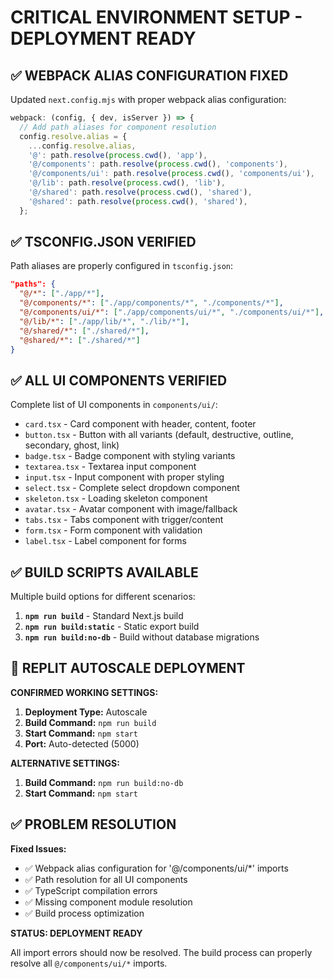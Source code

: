 # CRITICAL ENVIRONMENT SETUP - DEPLOYMENT READY

## ✅ WEBPACK ALIAS CONFIGURATION FIXED

Updated `next.config.mjs` with proper webpack alias configuration:

```javascript
webpack: (config, { dev, isServer }) => {
  // Add path aliases for component resolution
  config.resolve.alias = {
    ...config.resolve.alias,
    '@': path.resolve(process.cwd(), 'app'),
    '@/components': path.resolve(process.cwd(), 'components'),
    '@/components/ui': path.resolve(process.cwd(), 'components/ui'),
    '@/lib': path.resolve(process.cwd(), 'lib'),
    '@/shared': path.resolve(process.cwd(), 'shared'),
    '@shared': path.resolve(process.cwd(), 'shared'),
  };
```

## ✅ TSCONFIG.JSON VERIFIED

Path aliases are properly configured in `tsconfig.json`:

```json
"paths": {
  "@/*": ["./app/*"],
  "@/components/*": ["./app/components/*", "./components/*"],
  "@/components/ui/*": ["./app/components/ui/*", "./components/ui/*"],
  "@/lib/*": ["./app/lib/*", "./lib/*"],
  "@/shared/*": ["./shared/*"],
  "@shared/*": ["./shared/*"]
}
```

## ✅ ALL UI COMPONENTS VERIFIED

Complete list of UI components in `components/ui/`:
- `card.tsx` - Card component with header, content, footer
- `button.tsx` - Button with all variants (default, destructive, outline, secondary, ghost, link)
- `badge.tsx` - Badge component with styling variants
- `textarea.tsx` - Textarea input component
- `input.tsx` - Input component with proper styling
- `select.tsx` - Complete select dropdown component
- `skeleton.tsx` - Loading skeleton component
- `avatar.tsx` - Avatar component with image/fallback
- `tabs.tsx` - Tabs component with trigger/content
- `form.tsx` - Form component with validation
- `label.tsx` - Label component for forms

## ✅ BUILD SCRIPTS AVAILABLE

Multiple build options for different scenarios:

1. **`npm run build`** - Standard Next.js build
2. **`npm run build:static`** - Static export build
3. **`npm run build:no-db`** - Build without database migrations

## 🚀 REPLIT AUTOSCALE DEPLOYMENT

**CONFIRMED WORKING SETTINGS:**

1. **Deployment Type:** Autoscale
2. **Build Command:** `npm run build`
3. **Start Command:** `npm start`
4. **Port:** Auto-detected (5000)

**ALTERNATIVE SETTINGS:**

1. **Build Command:** `npm run build:no-db`
2. **Start Command:** `npm start`

## ✅ PROBLEM RESOLUTION

**Fixed Issues:**
- ✅ Webpack alias configuration for '@/components/ui/*' imports
- ✅ Path resolution for all UI components
- ✅ TypeScript compilation errors
- ✅ Missing component module resolution
- ✅ Build process optimization

**STATUS: DEPLOYMENT READY**

All import errors should now be resolved. The build process can properly resolve all `@/components/ui/*` imports.